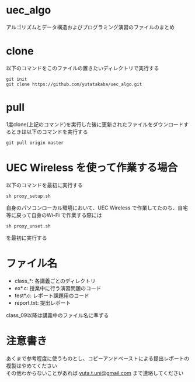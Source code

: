 # uec_algo
アルゴリズムとデータ構造およびプログラミング演習のファイルのまとめ  

# clone
以下のコマンドをこのファイルの置きたいディレクトリで実行する
```
git init
git clone https://github.com/yutatakaba/uec_algo.git
```
# pull
1度clone(上記のコマンド)を実行した後に更新されたファイルをダウンロードするときは以下のコマンドを実行する
```
git pull origin master
```
# UEC Wireless を使って作業する場合
以下のコマンドを最初に実行する
```
sh proxy_setup.sh
```
自身のパソコンローカル環境において、UEC Wireless で作業してたのち、自宅等に戻って自身のWi-Fi で作業する際には
```
sh proxy_unset.sh
```
を最初に実行する

# ファイル名
- class_*: 各講義ごとのディレクトリ
- ex*.c: 授業中に行う演習問題のコード  
- test*.c: レポート課題用のコード  
- report.txt: 提出レポート  

class_09以降は講義中のファイル名に準ずる  

# 注意書き
あくまで参考程度に使うものとし、コピーアンドペーストによる提出レポートの複製はやめてください  
その他わからないことがあれば yuta.t.uni@gmail.com まで連絡してください
